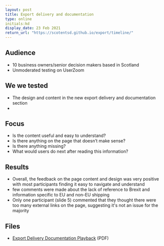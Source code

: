 ```yaml
---
layout: post
title: Export delivery and documentation
type: online
initials:kd
display_date: 23 Feb 2021
return_url: "https://scotentsd.github.io/export/timeline/"
---
```


## Audience
- 10 business owners/senior decision makers based in Scotland 
- Unmoderated testing on UserZoom 

## We we tested
- The design and content in the new export delivery and documentation section
- 
## Focus
- Is the content useful and easy to understand? 
- Is there anything on the page that doesn’t make sense? 
- Is there anything missing? 
- What would users do next after reading this information? 

## Results
- Overall, the feedback on the page content and design was very positive with most participants finding it easy to navigate and understand 
- few comments were made about the lack of reference to Brexit and information specific to EU and non-EU shipping 
- Only one participant (slide 5) commented that they thought there were too many external links on the page, suggesting it's not an issue for the majority 
   
   
## Files
- [Export Delivery Documentation Playback](/export/files/SE-Exporting-DeliveryDocumentation-240221.pdf) (PDF)

